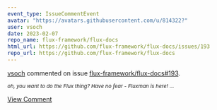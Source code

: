 ```yaml
---
event_type: IssueCommentEvent
avatar: "https://avatars.githubusercontent.com/u/814322?"
user: vsoch
date: 2023-02-07
repo_name: flux-framework/flux-docs
html_url: https://github.com/flux-framework/flux-docs/issues/193
repo_url: https://github.com/flux-framework/flux-docs
---
```


<a href='https://github.com/vsoch' target='_blank'>vsoch</a> commented on issue <a href='https://github.com/flux-framework/flux-docs/issues/193' target='_blank'>flux-framework/flux-docs#193</a>.

<small>_oh, you want to do the Flux thing? Have no fear - Fluxman is here!_...</small>

<a href='https://github.com/flux-framework/flux-docs/issues/193' target='_blank'>View Comment</a>